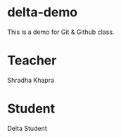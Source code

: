 # delta-demo
This is a demo for Git &amp; Github class.


# Teacher
Shradha Khapra

# Student 
Delta Student

